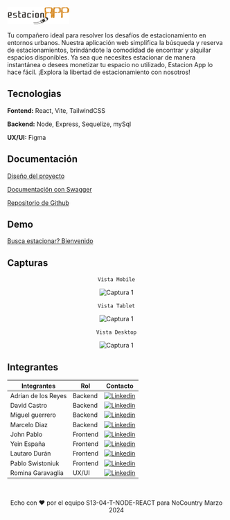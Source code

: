 ![Estacion App Logo](/frontend/public/images/logo.png)

Tu compañero ideal para resolver los desafíos de estacionamiento en entornos urbanos. Nuestra aplicación web simplifica la búsqueda y reserva de estacionamientos, brindándote la comodidad de encontrar y alquilar espacios disponibles. Ya sea que necesites estacionar de manera instantánea o desees monetizar tu espacio no utilizado, Estacion App lo hace fácil. ¡Explora la libertad de estacionamiento con nosotros!


## Tecnologias

**Fontend:** React, Vite, TailwindCSS

**Backend:** Node, Express, Sequelize, mySql

**UX/UI:** Figma




## Documentación

[Diseño del proyecto](https://www.figma.com/proto/WN8RrJTc1WzxkKLSMGph4l/Presentaci%C3%B3n-estacionAPP?page-id=1095%3A9904&type=design&node-id=1095-9905&viewport=722%2C-5939%2C0.77&t=n7ECZhM8l42SCrWe-1&scaling=min-zoom&mode=design)

[Documentación con Swagger](https://estacionar.azurewebsites.net/api/docs)


[Repositorio de Github](https://github.com/No-Country/s13-04-t-node-react)


## Demo

[Busca estacionar? Bienvenido](https://estacionapp.vercel.app/)

## Capturas

<div align="center">

    Vista Mobile
![Captura 1](https://res.cloudinary.com/diwrns9sr/image/upload/v1709827601/iPhone-13-PRO-estacionapp.vercel.app.png)

    Vista Tablet
![Captura 1](https://res.cloudinary.com/diwrns9sr/image/upload/v1709827601/iPad-PRO-11-estacionapp.vercel.app.png)

    Vista Desktop
![Captura 1](https://res.cloudinary.com/diwrns9sr/image/upload/v1709827601/Macbook-Air-estacionapp.vercel.app.png)

</div>

## Integrantes

| Integrantes         | Rol               | Contacto            |
| ------------------- | ----------------- | ------------------- |
| Adrian de los Reyes | Backend           | [![Linkedin](https://img.shields.io/badge/linkedin-0A66C2?style=for-the-badge&logo=linkedin&logoColor=white)](https://www.linkedin.com/in/adriandelosreyess/)|
| David Castro        | Backend           | [![Linkedin](https://img.shields.io/badge/linkedin-0A66C2?style=for-the-badge&logo=linkedin&logoColor=white)](https://www.linkedin.com/in/davidcastroanaya/) |
| Miguel guerrero     | Backend           | [![Linkedin](https://img.shields.io/badge/linkedin-0A66C2?style=for-the-badge&logo=linkedin&logoColor=white)](https://www.linkedin.com/in/miguel-guerrero-403939194/)|  
| Marcelo Diaz        | Backend           | [![Linkedin](https://img.shields.io/badge/linkedin-0A66C2?style=for-the-badge&logo=linkedin&logoColor=white)](https://www.linkedin.com/in/marcelo-a-diaz-6a7926223/)|
| John Pablo          | Frontend          | [![Linkedin](https://img.shields.io/badge/linkedin-0A66C2?style=for-the-badge&logo=linkedin&logoColor=white)](https://www.linkedin.com/in/johnpablo/)|
| Yein España         | Frontend          | [![Linkedin](https://img.shields.io/badge/linkedin-0A66C2?style=for-the-badge&logo=linkedin&logoColor=white)](https://www.linkedin.com/in/yein-e-734a7a233/) |
| Lautaro Durán       | Frontend          | [![Linkedin](https://img.shields.io/badge/linkedin-0A66C2?style=for-the-badge&logo=linkedin&logoColor=white)](https://www.linkedin.com/in/lautaro-duran)|
| Pablo Swistoniuk    | Frontend          | [![Linkedin](https://img.shields.io/badge/linkedin-0A66C2?style=for-the-badge&logo=linkedin&logoColor=white)](https://www.linkedin.com/in/pablo-swistoniuk/)|
| Romina Garavaglia   | UX/UI             | [![Linkedin](https://img.shields.io/badge/linkedin-0A66C2?style=for-the-badge&logo=linkedin&logoColor=white)](https://www.linkedin.com/in/rominaggaravaglia)|

<br>
<br>
<div align="center"> Echo con  ❤️ por el equipo S13-04-T-NODE-REACT  para NoCountry Marzo 2024  </div>

